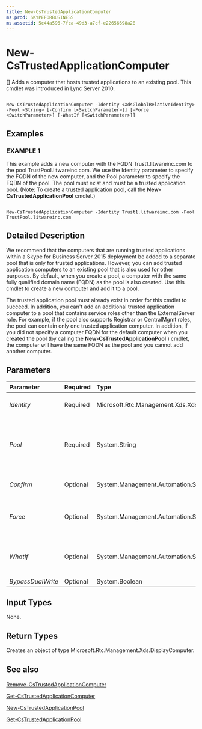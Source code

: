 ```yaml
---
title: New-CsTrustedApplicationComputer
ms.prod: SKYPEFORBUSINESS
ms.assetid: 5c44a596-7fca-49d3-a7cf-e22656698a28
---
```



# New-CsTrustedApplicationComputer
[]
Adds a computer that hosts trusted applications to an existing pool. This cmdlet was introduced in Lync Server 2010.
  
    
    


```

New-CsTrustedApplicationComputer -Identity <XdsGlobalRelativeIdentity> -Pool <String> [-Confirm [<SwitchParameter>]] [-Force <SwitchParameter>] [-WhatIf [<SwitchParameter>]]

```


## Examples


  
    
    

### EXAMPLE 1

This example adds a new computer with the FQDN Trust1.litwareinc.com to the pool TrustPool.litwareinc.com. We use the Identity parameter to specify the FQDN of the new computer, and the Pool parameter to specify the FQDN of the pool. The pool must exist and must be a trusted application pool. (Note: To create a trusted application pool, call the **New-CsTrustedApplicationPool** cmdlet.)
  
    
    

```

New-CsTrustedApplicationComputer -Identity Trust1.litwareinc.com -Pool TrustPool.litwareinc.com
```


## Detailed Description

We recommend that the computers that are running trusted applications within a Skype for Business Server 2015 deployment be added to a separate pool that is only for trusted applications. However, you can add trusted application computers to an existing pool that is also used for other purposes. By default, when you create a pool, a computer with the same fully qualified domain name (FQDN) as the pool is also created. Use this cmdlet to create a new computer and add it to a pool.
  
    
    
The trusted application pool must already exist in order for this cmdlet to succeed. In addition, you can't add an additional trusted application computer to a pool that contains service roles other than the ExternalServer role. For example, if the pool also supports Registrar or CentralMgmt roles, the pool can contain only one trusted application computer. In addition, if you did not specify a computer FQDN for the default computer when you created the pool (by calling the **New-CsTrustedApplicationPool** ) cmdlet, the computer will have the same FQDN as the pool and you cannot add another computer.
  
    
    

## Parameters



|**Parameter**|**Required**|**Type**|**Description**|
|:-----|:-----|:-----|:-----|
| _Identity_ <br/> |Required  <br/> |Microsoft.Rtc.Management.Xds.XdsGlobalRelativeIdentity  <br/> |The FQDN of the computer that hosts the trusted application.  <br/> |
| _Pool_ <br/> |Required  <br/> |System.String  <br/> |The FQDN of the pool hosting the trusted application computer. You can find available pools by running the **Get-CsTrustedApplicationPool** cmdlet. <br/> |
| _Confirm_ <br/> |Optional  <br/> |System.Management.Automation.SwitchParameter  <br/> |Prompts you for confirmation before executing the command.  <br/> |
| _Force_ <br/> |Optional  <br/> |System.Management.Automation.SwitchParameter  <br/> |Suppresses any confirmation prompts that would otherwise be displayed before making changes.  <br/> |
| _WhatIf_ <br/> |Optional  <br/> |System.Management.Automation.SwitchParameter  <br/> |Describes what would happen if you executed the command without actually executing the command.  <br/> |
| _BypassDualWrite_ <br/> |Optional  <br/> |System.Boolean  <br/> |PARAMVALUE: $true | $false  <br/> |
   

## Input Types

None.
  
    
    

## Return Types

Creates an object of type Microsoft.Rtc.Management.Xds.DisplayComputer.
  
    
    

## See also


#### 


  
    
    
 [Remove-CsTrustedApplicationComputer](remove-cstrustedapplicationcomputer.md)
  
    
    
 [Get-CsTrustedApplicationComputer](get-cstrustedapplicationcomputer.md)
  
    
    
 [New-CsTrustedApplicationPool](new-cstrustedapplicationpool.md)
  
    
    
 [Get-CsTrustedApplicationPool](get-cstrustedapplicationpool.md)
